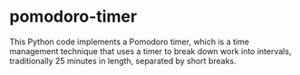 # pomodoro-timer
This Python code implements a Pomodoro timer, which is a time management technique that uses a timer to break down work into intervals, traditionally 25 minutes in length, separated by short breaks.
